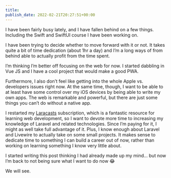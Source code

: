 ```yaml
---
title: 
publish_date: 2022-02-21T20:27:51+00:00
---
```


I have been fairly busy lately, and I have fallen behind on a few things. Including the Swift and SwiftUI course I have been working on.

I have been trying to decide whether to move forward with it or not. It takes quite a bit of time dedication (about 1hr a day) and I’m a long ways of from behind able to actually profit from the time spent.

I’m thinking I’m better off focusing on the web for now. I started dabbling in Vue JS and I have a cool project that would make a good PWA.

Furthermore, I also don’t feel like getting into the whole Apple vs. developers issues right now. At the same time, though, I want to be able to at least have some control over my iOS devices by being able to write my own apps. The web is remarkable and powerful, but there are just some things you can’t do without a native app.

I restarted my [Laracasts](laracasts.com) subscription, which is a fantastic resource for learning web development, so I want to devote more time to increasing my knowledge of Laravel and related technologies. Since I’m paying for it, I might as well take full advantage of it. Plus, I know enough about Laravel and Livewire to actually take on some small projects. It makes sense to dedicate time to something I can build a career out of now, rather than working on learning something I know very little about.

I started writing this post thinking I had already made up my mind… but now I’m back to not being sure what I want to do now 😂

We will see.
